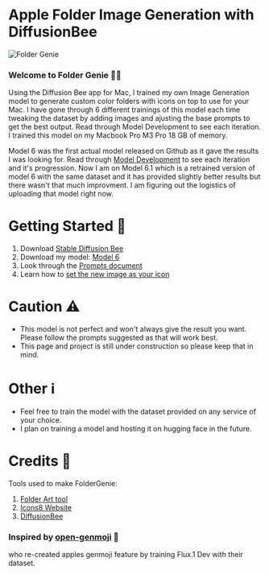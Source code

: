 # Apple Folder Image Generation with DiffusionBee
![Folder Genie](https://github.com/user-attachments/assets/48217771-4342-41ae-9a8a-a4e3cacab20e)

### Welcome to Folder Genie 🧞‍♂️

Using the Diffusion Bee app for Mac, I trained my own Image Generation model to generate custom color folders with icons on top to use for your Mac. I have gone through 6 different trainings of this model each time tweaking the dataset by adding images and ajusting the base prompts to get the best output. Read through Model Development to see each iteration. I trained this model on my Macbook Pro M3 Pro 18 GB of memory.

Model 6 was the first actual model released on Github as it gave the results I was looking for. Read through [Model Development](https://github.com/wyattx05/apple-folders-image-generation/blob/main/Model%20Development.md) to see each iteration and it's progression. Now I am on Model 6.1 which is a retrained version of model 6 with the same dataset and it has provided slightly better results but there wasn't that much improvment. I am figuring out the logistics of uploading that model right now.

# Getting Started 🤖
1. Download [Stable Diffusion Bee](https://diffusionbee.com)
2. Download my model: [Model 6](https://github.com/wyattx05/apple-folders-image-generation/blob/main/Model%206%20Download.md)
3. Look through the [Prompts document](https://github.com/wyattx05/apple-folders-image-generation/blob/main/Prompts.md)
4. Learn how to [set the new image as your icon](https://github.com/wyattx05/apple-folders-image-generation/blob/main/Apply%20Folder%20Icons.md)

# Caution ⚠️
- This model is not perfect and won't always give the result you want. Please follow the prompts suggested as that will work best.
- This page and project is still under construction so please keep that in mind.

# Other ℹ️
- Feel free to train the model with the dataset provided on any service of your choice.
- I plan on training a model and hosting it on hugging face in the future.

# Credits 📣

Tools used to make FolderGenie:
1. [Folder Art tool](https://folderart.christianvm.dev)
2. [Icons8 Website](https://icons8.com/icons/deco-glyph)
3. [DiffusionBee](https://diffusionbee.com)

### Inspired by [open-genmoji](https://github.com/EvanZhouDev/open-genmoji) 🫧 
who re-created apples genmoji feature by training Flux.1 Dev with their dataset.
